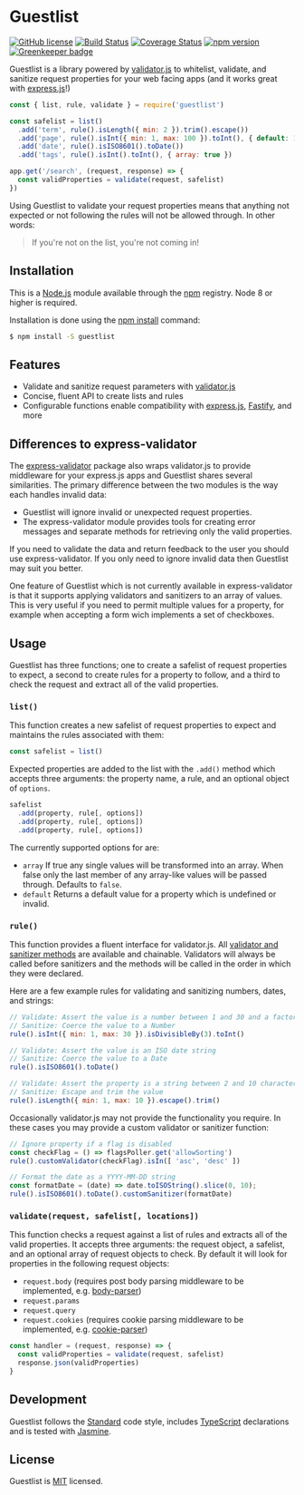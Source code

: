 # Guestlist

[![GitHub license](https://img.shields.io/badge/license-MIT-blue.svg)](https://github.com/i-like-robots/guestlist/blob/master/LICENSE) [![Build Status](https://travis-ci.org/i-like-robots/guestlist.svg?branch=master)](https://travis-ci.org/i-like-robots/guestlist) [![Coverage Status](https://coveralls.io/repos/github/i-like-robots/guestlist/badge.svg?branch=master)](https://coveralls.io/github/i-like-robots/guestlist) [![npm version](https://img.shields.io/npm/v/guestlist.svg?style=flat)](https://www.npmjs.com/package/guestlist) [![Greenkeeper badge](https://badges.greenkeeper.io/i-like-robots/guestlist.svg)](https://greenkeeper.io/)

Guestlist is a library powered by [validator.js] to whitelist, validate, and sanitize request properties for your web facing apps (and it works great with [express.js]!)

[validator.js]: https://www.npmjs.com/package/validator
[express.js]: https://expressjs.com/

```js
const { list, rule, validate } = require('guestlist')

const safelist = list()
  .add('term', rule().isLength({ min: 2 }).trim().escape())
  .add('page', rule().isInt({ min: 1, max: 100 }).toInt(), { default: 1 })
  .add('date', rule().isISO8601().toDate())
  .add('tags', rule().isInt().toInt(), { array: true })

app.get('/search', (request, response) => {
  const validProperties = validate(request, safelist)
})
```

Using Guestlist to validate your request properties means that anything not expected or not following the rules will not be allowed through. In other words:

> If you're not on the list, you're not coming in!

## Installation

This is a [Node.js] module available through the [npm] registry. Node 8 or higher is required.

Installation is done using the [npm install] command:

```sh
$ npm install -S guestlist
```

[Node.js]: https://nodejs.org/
[npm]: http://npmjs.com/
[npm install]: https://docs.npmjs.com/getting-started/installing-npm-packages-locally

## Features

- Validate and sanitize request parameters with [validator.js]
- Concise, fluent API to create lists and rules
- Configurable functions enable compatibility with [express.js], [Fastify], and more

[Fastify]: https://www.fastify.io/

## Differences to express-validator

The [express-validator] package also wraps validator.js to provide middleware for your express.js apps and Guestlist shares several similarities. The primary difference between the two modules is the way each handles invalid data:

- Guestlist will ignore invalid or unexpected request properties.
- The express-validator module provides tools for creating error messages and separate methods for retrieving only the valid properties.

If you need to validate the data and return feedback to the user you should use express-validator. If you only need to ignore invalid data then Guestlist may suit you better.

One feature of Guestlist which is not currently available in express-validator is that it supports applying validators and sanitizers to an array of values. This is very useful if you need to permit multiple values for a property, for example when accepting a form wich implements a set of checkboxes.

[express-validator]: https://express-validator.github.io/docs/

## Usage

Guestlist has three functions; one to create a safelist of request properties to expect, a second to create rules for a property to follow, and a third to check the request and extract all of the valid properties.

### `list()`

This function creates a new safelist of request properties to expect and maintains the rules associated with them:

```js
const safelist = list()
```

Expected properties are added to the list with the `.add()` method which accepts three arguments: the property name, a rule, and an optional object of `options`.

```js
safelist
  .add(property, rule[, options])
  .add(property, rule[, options])
  .add(property, rule[, options])
```

The currently supported options for are:

- `array` If true any single values will be transformed into an array. When false only the last member of any array-like values will be passed through. Defaults to `false`.
- `default` Returns a default value for a property which is undefined or invalid.

### `rule()`

This function provides a fluent interface for validator.js. All [validator and sanitizer methods][methods] are available and chainable. Validators will always be called before sanitizers and the methods will be called in the order in which they were declared.

Here are a few example rules for validating and sanitizing numbers, dates, and strings:

```js
// Validate: Assert the value is a number between 1 and 30 and a factor of 3
// Sanitize: Coerce the value to a Number
rule().isInt({ min: 1, max: 30 }).isDivisibleBy(3).toInt()

// Validate: Assert the value is an ISO date string
// Sanitize: Coerce the value to a Date
rule().isISO8601().toDate()

// Validate: Assert the property is a string between 2 and 10 characters
// Sanitize: Escape and trim the value
rule().isLength({ min: 1, max: 10 }).escape().trim()
```

Occasionally validator.js may not provide the functionality you require. In these cases you may provide a custom validator or sanitizer function:

```js
// Ignore property if a flag is disabled
const checkFlag = () => flagsPoller.get('allowSorting')
rule().customValidator(checkFlag).isIn([ 'asc', 'desc' ])

// Format the date as a YYYY-MM-DD string
const formatDate = (date) => date.toISOString().slice(0, 10);
rule().isISO8601().toDate().customSanitizer(formatDate)
```

[methods]: https://www.npmjs.com/package/validator#validators

### `validate(request, safelist[, locations])`

This function checks a request against a list of rules and extracts all of the valid properties. It accepts three arguments: the request object, a safelist, and an optional array of request objects to check. By default it will look for properties in the following request objects:

- `request.body` (requires post body parsing middleware to be implemented, e.g. [body-parser])
- `request.params`
- `request.query`
- `request.cookies` (requires cookie parsing middleware to be implemented, e.g. [cookie-parser])

```js
const handler = (request, response) => {
  const validProperties = validate(request, safelist)
  response.json(validProperties)
}
```

[body-parser]: https://www.npmjs.com/package/body-parser
[cookie-parser]: https://www.npmjs.com/package/cookie-parser

## Development

Guestlist follows the [Standard] code style, includes [TypeScript] declarations and is tested with [Jasmine].

[TypeScript]: https://www.typescriptlang.org/
[Standard]: https://standardjs.com/
[Jasmine]: http://jasmine.github.io/

## License

Guestlist is [MIT] licensed.

[MIT]: https://opensource.org/licenses/MIT
